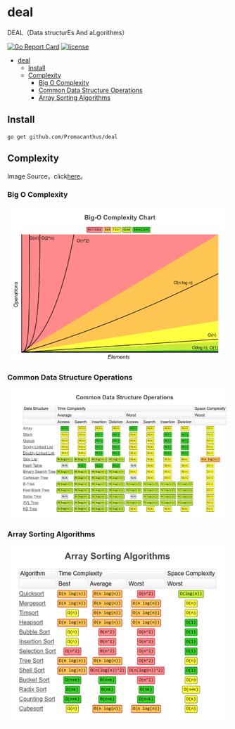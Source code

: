 
# deal

DEAL（Data structurEs And aLgorithms）

[![Go Report Card](https://goreportcard.com/badge/github.com/Promacanthus/deal)](https://goreportcard.com/report/github.com/Promacanthus/deal) [![license](https://img.shields.io/badge/License-MIT-yellow.svg)](https://github.com/Promacanthus/deal/blob/master/LICENSE)

- [deal](#deal)
  - [Install](#install)
  - [Complexity](#complexity)
    - [Big O Complexity](#big-o-complexity)
    - [Common Data Structure Operations](#common-data-structure-operations)
    - [Array Sorting Algorithms](#array-sorting-algorithms)

## Install

```shell script
go get github.com/Promacanthus/deal
```

## Complexity

Image Source，click[here](https://www.bigocheatsheet.com/)。

### Big O Complexity

![image](Big-O-Complexity-Chart.png)

### Common Data Structure Operations

![image](Common-Data-Structure-Operations.png)

### Array Sorting Algorithms

![image](Array-Sorting-Algorithms.png)
